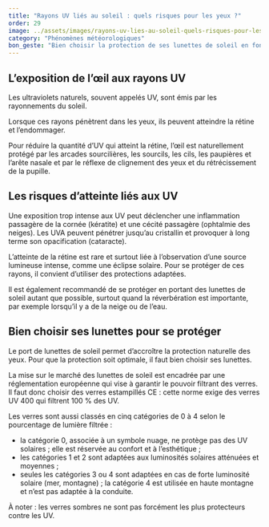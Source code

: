 ```yaml
---
title: "­Rayons UV liés au soleil : quels risques pour les yeux ?"
order: 29
image: ../assets/images/rayons-uv-lies-au-soleil-quels-risques-pour-les-yeux.jpg
category: "Phénomènes météorologiques"
bon_geste: "Bien choisir la protection de ses lunettes de soleil en fonction de son exposition aux rayons UV."
---
```


## ­­L’exposition de l’œil aux rayons UV

Les ultraviolets naturels, souvent appelés UV, sont émis par les rayonnements du soleil.

Lorsque ces rayons pénètrent dans les yeux, ils peuvent atteindre la rétine et l’endommager.

Pour réduire la quantité d’UV qui atteint la rétine, l’œil est naturellement protégé par les arcades sourcilières, les sourcils, les cils, les paupières et l’arête nasale et par le réflexe de clignement des yeux et du rétrécissement de la pupille.

## Les risques d’atteinte liés aux UV

Une exposition trop intense aux UV peut déclencher une inflammation passagère de la cornée (kératite) et une cécité passagère (ophtalmie des neiges). Les UVA peuvent pénétrer jusqu’au cristallin et provoquer à long terme son opacification (cataracte).

L’atteinte de la rétine est rare et surtout liée à l’observation d’une source lumineuse intense, comme une éclipse solaire. Pour se protéger de ces rayons, il convient d’utiliser des protections adaptées. 

Il est également recommandé de se protéger en portant des lunettes de soleil autant que possible, surtout quand la réverbération est importante, par exemple lorsqu’il y a de la neige ou de l’eau.

## ­Bien choisir ses lunettes pour se protéger 

Le port de lunettes de soleil permet d’accroître la protection naturelle des yeux. Pour que la protection soit optimale, il faut bien choisir ses lunettes.

La mise sur le marché des lunettes de soleil est encadrée par une réglementation européenne qui vise à garantir le pouvoir filtrant des verres. Il faut donc choisir des verres estampillés CE : cette norme exige des verres UV 400 qui filtrent 100 % des UV.

Les verres sont aussi classés en cinq catégories de 0 à 4 selon le pourcentage de lumière filtrée :
- la catégorie 0, associée à un symbole nuage, ne protège pas des UV solaires ; elle est réservée au confort et à l’esthétique ;
- les catégories 1 et 2 sont adaptées aux luminosités solaires atténuées et moyennes ;
- seules les catégories 3 ou 4 sont adaptées en cas de forte luminosité solaire (mer, montagne) ; la catégorie 4 est utilisée en haute montagne et n’est pas adaptée à la conduite.
 
À noter : les verres sombres ne sont pas forcément les plus protecteurs contre les UV.